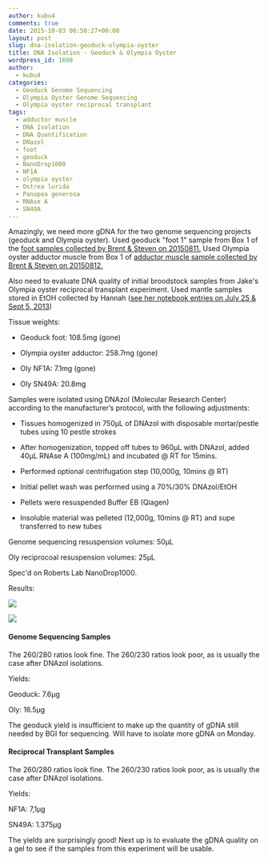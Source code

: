 ```yaml
---
author: kubu4
comments: true
date: 2015-10-03 06:50:27+00:00
layout: post
slug: dna-isolation-geoduck-olympia-oyster
title: DNA Isolation - Geoduck & Olympia Oyster
wordpress_id: 1698
author:
  - kubu4
categories:
  - Geoduck Genome Sequencing
  - Olympia Oyster Genome Sequencing
  - Olympia oyster reciprocal transplant
tags:
  - adductor muscle
  - DNA Isolation
  - DNA Quantification
  - DNazol
  - foot
  - geoduck
  - NanoDrop1000
  - NF1A
  - olympia oyster
  - Ostrea lurida
  - Panopea generosa
  - RNAse A
  - SN49A
---
```


Amazingly, we need more gDNA for the two genome sequencing projects (geoduck and Olympia oyster). Used geoduck "foot 1" sample from Box 1 of the [foot samples collected by Brent & Steven on 20150811.](http://onsnetwork.org/halfshell/2015/08/11/big-day-big-clam/) Used Olympia oyster adductor muscle from Box 1 of [adductor muscle sample collected by Brent & Steven on 20150812.](http://onsnetwork.org/halfshell/2015/08/12/another-day-another-species/)

Also need to evaluate DNA quality of initial broodstock samples from Jake's Olympia oyster reciprocal transplant experiment. Used mantle samples stored in EtOH collected by Hannah ([see her notebook entries on July 25 & Sept 5, 2013](https://genefish.wikispaces.com/Hannah's+notebook))

Tissue weights:




    
  * Geoduck foot: 108.5mg (gone)

    
  * Olympia oyster adductor: 258.7mg (gone)

    
  * Oly NF1A: 7.1mg (gone)

    
  * Oly SN49A: 20.8mg





Samples were isolated using DNAzol (Molecular Research Center) according to the manufacturer’s protocol, with the following adjustments:




    
  * Tissues homogenized in 750μL of DNAzol with disposable mortar/pestle tubes using 10 pestle strokes

    
  * After homogenization, topped off tubes to 960μL with DNAzol, added 40μL RNAse A (100mg/mL) and incubated @ RT for 15mins.

    
  * Performed optional centrifugation step (10,000g, 10mins @ RT)

    
  * Initial pellet wash was performed using a 70%/30% DNAzol/EtOH

    
  * Pellets were resuspended Buffer EB (Qiagen)

    
  * Insoluble material was pelleted (12,000g, 10mins @ RT) and supe transferred to new tubes





Genome sequencing resuspension volumes: 50μL

Oly reciprocoal resuspension volumes: 25μL

Spec'd on Roberts Lab NanoDrop1000.

Results:

[![](http://eagle.fish.washington.edu/Arabidopsis/20151002_gDNA_ODs.JPG)](http://eagle.fish.washington.edu/Arabidopsis/20151002_gDNA_ODs.JPG)

[![](http://eagle.fish.washington.edu/Arabidopsis/20151002_gDNA_plots.JPG)](http://eagle.fish.washington.edu/Arabidopsis/20151002_gDNA_plots.JPG)





#### Genome Sequencing Samples



The 260/280 ratios look fine. The 260/230 ratios look poor, as is usually the case after DNAzol isolations.

Yields:

Geoduck: 7.6μg

Oly: 16.5μg

The geoduck yield is insufficient to make up the quantity of gDNA still needed by BGI for sequencing. Will have to isolate more gDNA on Monday.





#### Reciprocal Transplant Samples



The 260/280 ratios look fine. The 260/230 ratios look poor, as is usually the case after DNAzol isolations.

Yields:

NF1A: 7,1μg

SN49A: 1.375μg

The yields are surprisingly good! Next up is to evaluate the gDNA quality on a gel to see if the samples from this experiment will be usable.
